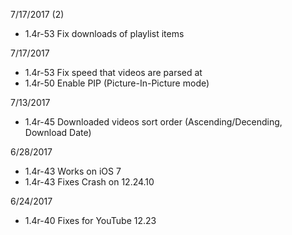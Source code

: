 
7/17/2017 (2)

 - 1.4r-53 Fix downloads of playlist items

7/17/2017

 - 1.4r-53 Fix speed that videos are parsed at
 - 1.4r-50 Enable PIP (Picture-In-Picture mode)

7/13/2017

 - 1.4r-45 Downloaded videos sort order (Ascending/Decending, Download Date)

6/28/2017

 - 1.4r-43 Works on iOS 7
 - 1.4r-43 Fixes Crash on 12.24.10

6/24/2017

 - 1.4r-40 Fixes for YouTube 12.23
